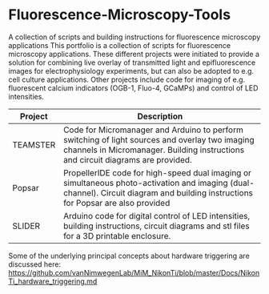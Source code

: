 # Fluorescence-Microscopy-Tools
A collection of scripts and building instructions for fluorescence microscopy applications
This portfolio is a collection of scripts for fluorescence microscopy applications. 
These different projects were initiated to provide a solution for combining live 
overlay of transmitted light and epifluorescence images for electrophysiology experiments, but 
can also be adopted to e.g. cell culture applications. Other projects include code for imaging 
of e.g. fluorescent calcium indicators (OGB-1, Fluo-4, GCaMPs) and control of LED intensities.



Project | Description
------------ | -------------
TEAMSTER | Code for Micromanager and Arduino to perform switching of light sources and overlay two imaging channels in Micromanager. Building instructions and circuit diagrams are provided.
Popsar | PropellerIDE code for high-speed dual imaging or simultaneous photo-activation and imaging (dual-channel). Circuit diagram and building instructions for Popsar are also provided
SLIDER | Arduino code for digital control of LED intensities, building instructions, circuit diagrams and stl files for a 3D printable enclosure.


Some of the underlying principal concepts about hardware triggering are discussed here:
https://github.com/vanNimwegenLab/MiM_NikonTi/blob/master/Docs/NikonTi_hardware_triggering.md
